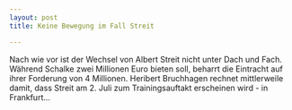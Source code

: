 ```yaml
---
layout: post
title: Keine Bewegung im Fall Streit

---
```


Nach wie vor ist der Wechsel von Albert Streit nicht unter Dach und Fach. Während Schalke zwei Millionen Euro bieten soll, beharrt die Eintracht auf ihrer Forderung von 4 Millionen. Heribert Bruchhagen rechnet mittlerweile damit, dass Streit am 2. Juli zum Trainingsauftakt erscheinen wird - in Frankfurt...


